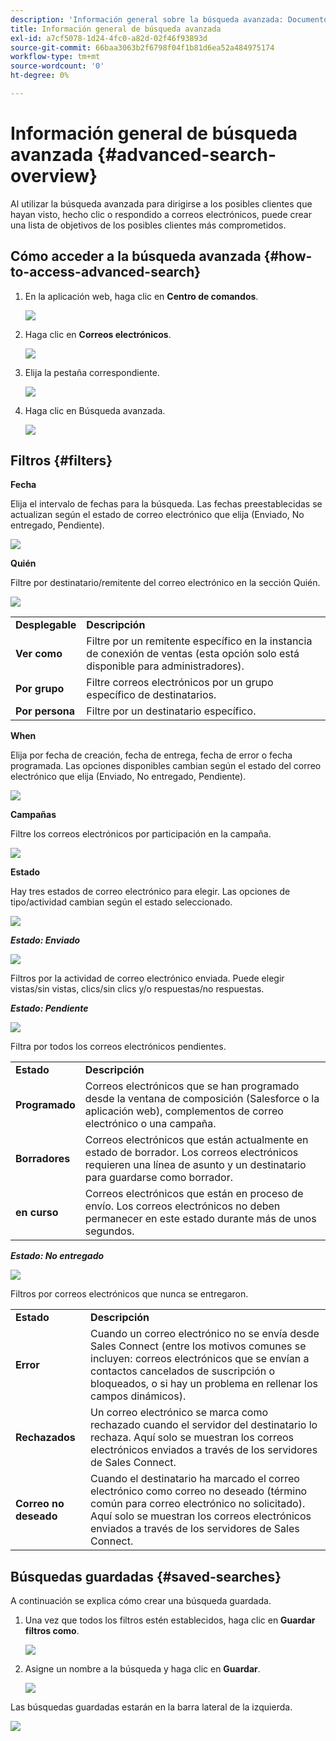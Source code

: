 ```yaml
---
description: 'Información general sobre la búsqueda avanzada: Documentos de Marketo: Documentación del producto'
title: Información general de búsqueda avanzada
exl-id: a7cf5078-1d24-4fc0-a82d-02f46f93893d
source-git-commit: 66baa3063b2f6798f04f1b81d6ea52a484975174
workflow-type: tm+mt
source-wordcount: '0'
ht-degree: 0%

---
```


# Información general de búsqueda avanzada {#advanced-search-overview}

Al utilizar la búsqueda avanzada para dirigirse a los posibles clientes que hayan visto, hecho clic o respondido a correos electrónicos, puede crear una lista de objetivos de los posibles clientes más comprometidos.

## Cómo acceder a la búsqueda avanzada {#how-to-access-advanced-search}

1. En la aplicación web, haga clic en **Centro de comandos**.

   ![](assets/advanced-search-overview-1.png)

1. Haga clic en **Correos electrónicos**.

   ![](assets/advanced-search-overview-2.png)

1. Elija la pestaña correspondiente.

   ![](assets/advanced-search-overview-3.png)

1. Haga clic en Búsqueda avanzada.

   ![](assets/advanced-search-overview-4.png)

## Filtros {#filters}

**Fecha**

Elija el intervalo de fechas para la búsqueda. Las fechas preestablecidas se actualizan según el estado de correo electrónico que elija (Enviado, No entregado, Pendiente).

![](assets/advanced-search-overview-5.png)

**Quién**

Filtre por destinatario/remitente del correo electrónico en la sección Quién.

![](assets/advanced-search-overview-6.png)

<table>
 <tr>
  <td><strong>Desplegable</strong></td>
  <td><strong>Descripción</strong></td>
 </tr>
 <tr>
  <td><strong>Ver como</strong></td>
  <td>Filtre por un remitente específico en la instancia de conexión de ventas (esta opción solo está disponible para administradores).</td>
 </tr>
 <tr>
  <td><strong>Por grupo</strong></td>
  <td>Filtre correos electrónicos por un grupo específico de destinatarios.</td>
 </tr>
 <tr>
  <td><strong>Por persona</strong></td>
  <td>Filtre por un destinatario específico.</td>
 </tr>
</table>

**When**

Elija por fecha de creación, fecha de entrega, fecha de error o fecha programada. Las opciones disponibles cambian según el estado del correo electrónico que elija (Enviado, No entregado, Pendiente).

![](assets/advanced-search-overview-7.png)

**Campañas**

Filtre los correos electrónicos por participación en la campaña.

![](assets/advanced-search-overview-8.png)

**Estado**

Hay tres estados de correo electrónico para elegir. Las opciones de tipo/actividad cambian según el estado seleccionado.

![](assets/advanced-search-overview-9.png)

_**Estado: Enviado**_

![](assets/advanced-search-overview-10.png)

Filtros por la actividad de correo electrónico enviada. Puede elegir vistas/sin vistas, clics/sin clics y/o respuestas/no respuestas.

_**Estado: Pendiente**_

![](assets/advanced-search-overview-11.png)

Filtra por todos los correos electrónicos pendientes.

<table>
 <tr>
  <td><strong>Estado</strong></td>
  <td><strong>Descripción</strong></td>
 </tr>
 <tr>
  <td><strong>Programado</strong></td>
  <td>Correos electrónicos que se han programado desde la ventana de composición (Salesforce o la aplicación web), complementos de correo electrónico o una campaña.</td>
 </tr>
 <tr>
  <td><strong>Borradores</strong></td>
  <td>Correos electrónicos que están actualmente en estado de borrador. Los correos electrónicos requieren una línea de asunto y un destinatario para guardarse como borrador.</td>
 </tr>
 <tr>
  <td><strong>en curso</strong></td>
  <td>Correos electrónicos que están en proceso de envío. Los correos electrónicos no deben permanecer en este estado durante más de unos segundos.</td>
 </tr>
</table>

_**Estado: No entregado**_

![](assets/advanced-search-overview-12.png)

Filtros por correos electrónicos que nunca se entregaron.

<table>
 <tr>
  <td><strong>Estado</strong></td>
  <td><strong>Descripción</strong></td>
 </tr>
 <tr>
  <td><strong>Error</strong></td>
  <td>Cuando un correo electrónico no se envía desde Sales Connect (entre los motivos comunes se incluyen: correos electrónicos que se envían a contactos cancelados de suscripción o bloqueados, o si hay un problema en rellenar los campos dinámicos).</td>
 </tr>
 <tr>
  <td><strong>Rechazados</strong></td>
  <td>Un correo electrónico se marca como rechazado cuando el servidor del destinatario lo rechaza. Aquí solo se muestran los correos electrónicos enviados a través de los servidores de Sales Connect.</td>
 </tr>
 <tr>
  <td><strong>Correo no deseado</strong></td>
  <td>Cuando el destinatario ha marcado el correo electrónico como correo no deseado (término común para correo electrónico no solicitado). Aquí solo se muestran los correos electrónicos enviados a través de los servidores de Sales Connect.</td>
 </tr>
</table>

## Búsquedas guardadas {#saved-searches}

A continuación se explica cómo crear una búsqueda guardada.

1. Una vez que todos los filtros estén establecidos, haga clic en **Guardar filtros como**.

   ![](assets/advanced-search-overview-13.png)

1. Asigne un nombre a la búsqueda y haga clic en **Guardar**.

   ![](assets/advanced-search-overview-14.png)

Las búsquedas guardadas estarán en la barra lateral de la izquierda.

![](assets/advanced-search-overview-15.png)

